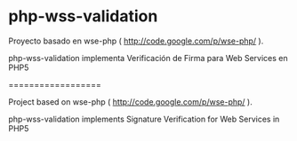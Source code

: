 php-wss-validation
==================

Proyecto basado en wse-php ( http://code.google.com/p/wse-php/ ).

php-wss-validation implementa Verificación de Firma para Web Services en PHP5

==================

Project based on wse-php ( http://code.google.com/p/wse-php/ ).

php-wss-validation implements Signature Verification for Web Services in PHP5 